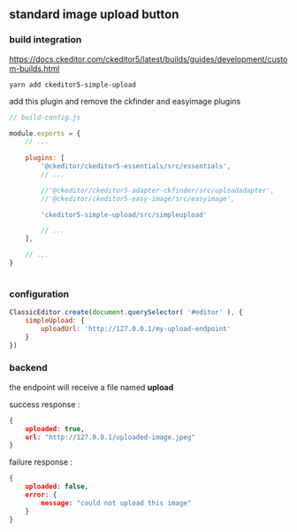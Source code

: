 ## standard image upload button

### build integration

https://docs.ckeditor.com/ckeditor5/latest/builds/guides/development/custom-builds.html

```yarn add ckeditor5-simple-upload```

add this plugin and remove the ckfinder and easyimage plugins

```javascript
// build-config.js

module.exports = {
	// ...
	
	plugins: [
        '@ckeditor/ckeditor5-essentials/src/essentials',
        // ...

        //'@ckeditor/ckeditor5-adapter-ckfinder/src/uploadadapter',
        //'@ckeditor/ckeditor5-easy-image/src/easyimage',

        'ckeditor5-simple-upload/src/simpleupload'

        // ...
    ],

    // ...
}
        
```

### configuration

```javascript
ClassicEditor.create(document.querySelector( '#editor' ), {
    simpleUpload: {
        uploadUrl: 'http://127.0.0.1/my-upload-endpoint'
    }
})
```

### backend

the endpoint will receive a file named **upload**

success response :
```json
{
    uploaded: true,
    url: "http://127.0.0.1/uploaded-image.jpeg"
}
```

failure response :
```json
{
    uploaded: false,
    error: {
        message: "could not upload this image"
    }
}
```